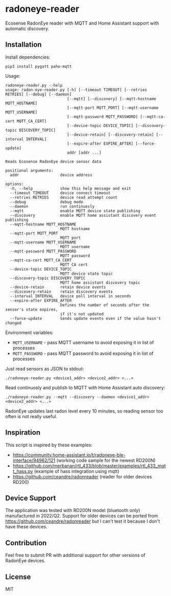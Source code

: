 # radoneye-reader

Ecosense RadonEye reader with MQTT and Home Assistant support with automatic discovery.

## Installation

Install dependencies:

```
pip3 install pygatt paho-mqtt
```

Usage:

```
radoneye-reader.py --help
usage: radon-eye-reader.py [-h] [--timeout TIMEOUT] [--retries RETRIES] [--debug] [--daemon]
                           [--mqtt] [--discovery] [--mqtt-hostname MQTT_HOSTNAME]
                           [--mqtt-port MQTT_PORT] [--mqtt-username MQTT_USERNAME]
                           [--mqtt-password MQTT_PASSWORD] [--mqtt-ca-cert MQTT_CA_CERT]
                           [--device-topic DEVICE_TOPIC] [--discovery-topic DISCOVERY_TOPIC]
                           [--device-retain] [--discovery-retain] [--interval INTERVAL]
                           [--expire-after EXPIRE_AFTER] [--force-update]
                           addr [addr ...]

Reads Ecosense RadonEye device sensor data

positional arguments:
  addr                  device address

options:
  -h, --help            show this help message and exit
  --timeout TIMEOUT     device connect timeout
  --retries RETRIES     device read attempt count
  --debug               debug mode
  --daemon              run continuosly
  --mqtt                enable MQTT device state publishing
  --discovery           enable MQTT home assistant discovery event publishing
  --mqtt-hostname MQTT_HOSTNAME
                        MQTT hostname
  --mqtt-port MQTT_PORT
                        MQTT port
  --mqtt-username MQTT_USERNAME
                        MQTT username
  --mqtt-password MQTT_PASSWORD
                        MQTT password
  --mqtt-ca-cert MQTT_CA_CERT
                        MQTT CA cert
  --device-topic DEVICE_TOPIC
                        MQTT device state topic
  --discovery-topic DISCOVERY_TOPIC
                        MQTT home assistant discovery topic
  --device-retain       retain device events
  --discovery-retain    retain discovery events
  --interval INTERVAL   device poll interval in seconds
  --expire-after EXPIRE_AFTER
                        Defines the number of seconds after the sensor's state expires,
                        if it's not updated
  --force-update        Sends update events even if the value hasn't changed
```

Environment variables:

- `MQTT_USERNAME` - pass MQTT username to avoid exposing it in list of processes
- `MQTT_PASSWORD` - pass MQTT password to avoid exposing it in list of processes

Just read sensors as JSON to stdout:

```
./radoneye-reader.py <device1_addr> <device2_addr> <...>
```

Read continuosly and publish to MQTT with Home Assistant auto discovery:

```
./radoneye-reader.py --mqtt --discovery --daemon <device1_addr> <device2_addr> <...>
```

RadonEye updates last radon level every 10 minutes, so reading sensor too often is not really
useful.

## Inspiration

This script is inspired by these examples:

- https://community.home-assistant.io/t/radoneye-ble-interface/94962/121 (working code sample for
  the newest RD200N)
- https://github.com/merbanan/rtl_433/blob/master/examples/rtl_433_mqtt_hass.py (example of hass
  integration using mqtt)
- https://github.com/ceandre/radonreader (reader for older devices RD200)

## Device Support

The application was tested with RD200N model (bluetooth only) manufactured in 2022/Q2. Support for
older devices can be ported from https://github.com/ceandre/radonreader but I can't test it because
I don't have these devices.

## Contribution

Feel free to submit PR with additional support for other versions of RadonEye devices.

## License

MIT
